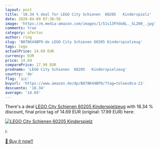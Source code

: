 ```yaml
---
layout: post
title: '18.34 % deal for LEGO City Schienen  60205   Kinderspielz'
date: 2020-04-09 07:38:50
image: 'https://m.media-amazon.com/images/I/51s13FVdo8L._SL200_.jpg'
comments: true
category: ofertas
author: ring
slug: 'B078K44BP9-de LEGO City Schienen 60205 Kinderspielzeug'
tags: lego
actualPrice: 14.69 EUR
currency: EUR
price: 14.69
comparePrice: 17.99 EUR
prodname: 'LEGO City Schienen  60205   Kinderspielzeug'
country: 'de'
flag: '🇩🇪'
buyurl: 'https://www.amazon.de/dp/B078K44BP9/?tag=tolees0ca-21'
descuento: '18.34'
average: '14.69'
---
```


There's a deal [LEGO City Schienen  60205   Kinderspielzeug](https://www.amazon.de/dp/B078K44BP9/?tag=tolees0ca-21)  with  18.34 % discount, final price tag of  14.69 EUR (original: 17.99 EUR) here:

[![LEGO City Schienen  60205   Kinderspielz](https://m.media-amazon.com/images/I/51s13FVdo8L._SL200_.jpg)](https://www.amazon.de/dp/B078K44BP9/?tag=tolees0ca-21)

ℹ️:


[🛒 Buy it now!!](https://www.amazon.de/dp/B078K44BP9/?tag=tolees0ca-21)
